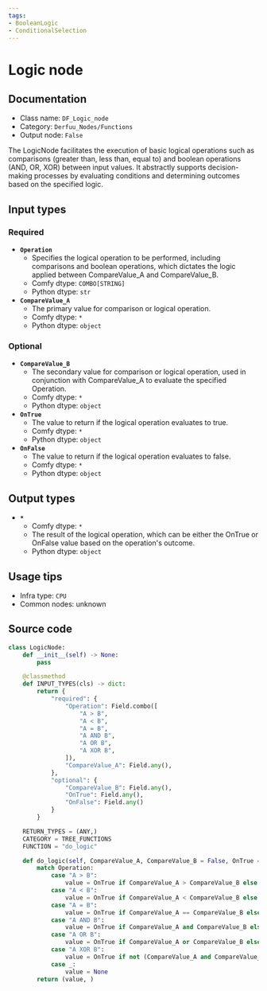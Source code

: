 ```yaml
---
tags:
- BooleanLogic
- ConditionalSelection
---
```


# Logic node
## Documentation
- Class name: `DF_Logic_node`
- Category: `Derfuu_Nodes/Functions`
- Output node: `False`

The LogicNode facilitates the execution of basic logical operations such as comparisons (greater than, less than, equal to) and boolean operations (AND, OR, XOR) between input values. It abstractly supports decision-making processes by evaluating conditions and determining outcomes based on the specified logic.
## Input types
### Required
- **`Operation`**
    - Specifies the logical operation to be performed, including comparisons and boolean operations, which dictates the logic applied between CompareValue_A and CompareValue_B.
    - Comfy dtype: `COMBO[STRING]`
    - Python dtype: `str`
- **`CompareValue_A`**
    - The primary value for comparison or logical operation.
    - Comfy dtype: `*`
    - Python dtype: `object`
### Optional
- **`CompareValue_B`**
    - The secondary value for comparison or logical operation, used in conjunction with CompareValue_A to evaluate the specified Operation.
    - Comfy dtype: `*`
    - Python dtype: `object`
- **`OnTrue`**
    - The value to return if the logical operation evaluates to true.
    - Comfy dtype: `*`
    - Python dtype: `object`
- **`OnFalse`**
    - The value to return if the logical operation evaluates to false.
    - Comfy dtype: `*`
    - Python dtype: `object`
## Output types
- **`*`**
    - Comfy dtype: `*`
    - The result of the logical operation, which can be either the OnTrue or OnFalse value based on the operation's outcome.
    - Python dtype: `object`
## Usage tips
- Infra type: `CPU`
- Common nodes: unknown


## Source code
```python
class LogicNode:
    def __init__(self) -> None:
        pass

    @classmethod
    def INPUT_TYPES(cls) -> dict:
        return {
            "required": {
                "Operation": Field.combo([
                    "A > B",
                    "A < B",
                    "A = B",
                    "A AND B",
                    "A OR B",
                    "A XOR B",
                ]),
                "CompareValue_A": Field.any(),
            },
            "optional": {
                "CompareValue_B": Field.any(),
                "OnTrue": Field.any(),
                "OnFalse": Field.any()
            }
        }

    RETURN_TYPES = (ANY,)
    CATEGORY = TREE_FUNCTIONS
    FUNCTION = "do_logic"

    def do_logic(self, CompareValue_A, CompareValue_B = False, OnTrue = False, OnFalse = False, Operation: str = "A AND B") -> tuple:
        match Operation:
            case "A > B":
                value = OnTrue if CompareValue_A > CompareValue_B else OnFalse
            case "A < B":
                value = OnTrue if CompareValue_A < CompareValue_B else OnFalse
            case "A = B":
                value = OnTrue if CompareValue_A == CompareValue_B else OnFalse
            case "A AND B":
                value = OnTrue if CompareValue_A and CompareValue_B else OnFalse
            case "A OR B":
                value = OnTrue if CompareValue_A or CompareValue_B else OnFalse
            case "A XOR B":
                value = OnTrue if not (CompareValue_A and CompareValue_B) and (CompareValue_A or CompareValue_B) else OnFalse
            case _:
                value = None
        return (value, )

```

